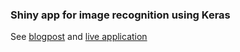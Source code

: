 ### Shiny app for image recognition using Keras

See [blogpost](http://gerinberg.com/2018/12/25/image-recognition-keras/) and [live application](https://ginberg.shinyapps.io/image_recognition/)